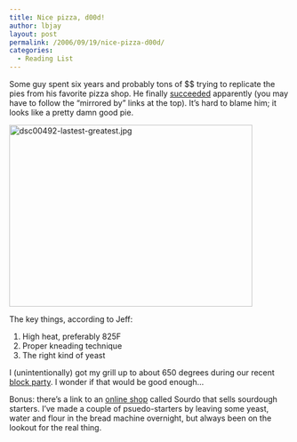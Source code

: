 ```yaml
---
title: Nice pizza, d00d!
author: lbjay
layout: post
permalink: /2006/09/19/nice-pizza-d00d/
categories:
  - Reading List
---
```

<abbr class="unapi-id" title=""><!-- &nbsp; --></abbr> 

Some guy spent six years and probably tons of $$ trying to replicate the pies from his favorite pizza shop. He finally [succeeded][1] apparently (you may have to follow the &#8220;mirrored by&#8221; links at the top). It&#8217;s hard to blame him; it looks like a pretty damn good pie.

<img width="437" height="327" alt="dsc00492-lastest-greatest.jpg" id="image33" src="http://blog.reallywow.com/static/uploads/2006/09/dsc00492-lastest-greatest.jpg" />

The key things, according to Jeff:

  1. High heat, preferably 825F
  2. Proper kneading technique
  3. The right kind of yeast

I (unintentionally) got my grill up to about 650 degrees during our recent [block party][2]. I wonder if that would be good enough&#8230;

Bonus: there&#8217;s a link to an [online shop][3] called Sourdo that sells sourdough starters. I&#8217;ve made a couple of psuedo-starters by leaving some yeast, water and flour in the bread machine overnight, but always been on the lookout for the real thing.

 [1]: http://www.think2020.com/jv/recipe.htm
 [2]: http://blog.reallywow.com/2006/09/18/block-party/
 [3]: http://sourdo.com/ "Sourdo"